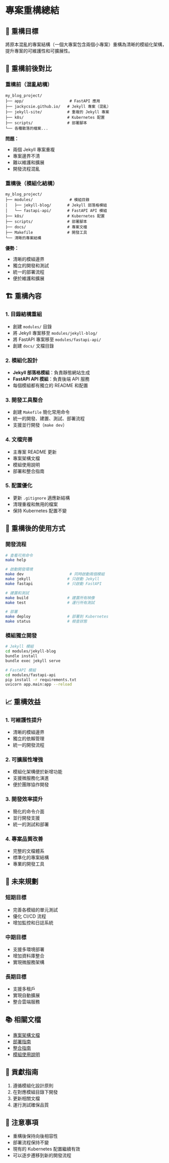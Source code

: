 # 專案重構總結

## 🎯 重構目標

將原本混亂的專案結構（一個大專案包含兩個小專案）重構為清晰的模組化架構，提升專案的可維護性和可擴展性。

## 🔄 重構前後對比

### 重構前（混亂結構）
```
my_blog_project/
├── app/                    # FastAPI 應用
├── jackycsie.github.io/   # Jekyll 專案（混亂）
├── jekyll-site/           # 重複的 Jekyll 專案
├── k8s/                   # Kubernetes 配置
├── scripts/               # 部署腳本
└── 各種散落的檔案...
```

**問題：**
- 兩個 Jekyll 專案重複
- 專案邊界不清
- 難以維護和擴展
- 開發流程混亂

### 重構後（模組化結構）
```
my_blog_project/
├── modules/                # 模組目錄
│   ├── jekyll-blog/       # Jekyll 部落格模組
│   └── fastapi-api/       # FastAPI API 模組
├── k8s/                   # Kubernetes 配置
├── scripts/               # 部署腳本
├── docs/                  # 專案文檔
├── Makefile               # 開發工具
└── 清晰的專案結構
```

**優勢：**
- 清晰的模組邊界
- 獨立的開發和測試
- 統一的部署流程
- 便於維護和擴展

## 🏗️ 重構內容

### 1. 目錄結構重組
- 創建 `modules/` 目錄
- 將 Jekyll 專案移至 `modules/jekyll-blog/`
- 將 FastAPI 專案移至 `modules/fastapi-api/`
- 創建 `docs/` 文檔目錄

### 2. 模組化設計
- **Jekyll 部落格模組**：負責靜態網站生成
- **FastAPI API 模組**：負責後端 API 服務
- 每個模組都有獨立的 README 和配置

### 3. 開發工具整合
- 創建 `Makefile` 簡化常用命令
- 統一的開發、建置、測試、部署流程
- 支援並行開發（`make dev`）

### 4. 文檔完善
- 主專案 README 更新
- 專案架構文檔
- 模組使用說明
- 部署和整合指南

### 5. 配置優化
- 更新 `.gitignore` 適應新結構
- 清理重複和無用的檔案
- 保持 Kubernetes 配置不變

## 🚀 重構後的使用方式

### 開發流程
```bash
# 查看可用命令
make help

# 啟動開發環境
make dev                    # 同時啟動兩個模組
make jekyll                # 只啟動 Jekyll
make fastapi               # 只啟動 FastAPI

# 建置和測試
make build                 # 建置所有映像
make test                  # 運行所有測試

# 部署
make deploy                # 部署到 Kubernetes
make status                # 檢查狀態
```

### 模組獨立開發
```bash
# Jekyll 模組
cd modules/jekyll-blog
bundle install
bundle exec jekyll serve

# FastAPI 模組
cd modules/fastapi-api
pip install -r requirements.txt
uvicorn app.main:app --reload
```

## 📈 重構效益

### 1. 可維護性提升
- 清晰的模組邊界
- 獨立的依賴管理
- 統一的開發流程

### 2. 可擴展性增強
- 模組化架構便於新增功能
- 支援微服務化演進
- 便於團隊協作開發

### 3. 開發效率提升
- 簡化的命令介面
- 並行開發支援
- 統一的測試和部署

### 4. 專案品質改善
- 完整的文檔體系
- 標準化的專案結構
- 專業的開發工具

## 🔮 未來規劃

### 短期目標
- 完善各模組的單元測試
- 優化 CI/CD 流程
- 增加監控和日誌系統

### 中期目標
- 支援多環境部署
- 增加資料庫整合
- 實現微服務架構

### 長期目標
- 支援多租戶
- 實現自動擴展
- 整合雲端服務

## 📚 相關文檔

- [專案架構文檔](PROJECT_ARCHITECTURE.md)
- [部署指南](../DEPLOYMENT_GUIDE.md)
- [整合指南](../INTEGRATION_GUIDE.md)
- [模組使用說明](../modules/)

## 🤝 貢獻指南

1. 遵循模組化設計原則
2. 在對應模組目錄下開發
3. 更新相關文檔
4. 運行測試確保品質

## 📝 注意事項

- 重構後保持向後相容性
- 部署流程保持不變
- 現有的 Kubernetes 配置繼續有效
- 可以逐步遷移到新的開發流程
